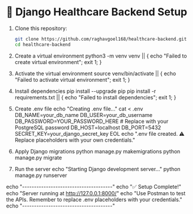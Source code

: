 # 🚀 Django Healthcare Backend Setup

1. Clone this repository:
   ```bash
   git clone https://github.com/raghavgoel168/healthcare-backend.git
   cd healthcare-backend
   ```

2. Create a virtual environment
python3 -m venv venv || { echo "Failed to create virtual environment"; exit 1; }

3. Activate the virtual environment
source venv/bin/activate || { echo "Failed to activate virtual environment"; exit 1; }

4. Install dependencies
pip install --upgrade pip
pip install -r requirements.txt || { echo "Failed to install dependencies"; exit 1; }

5. Create .env file
echo "Creating .env file..."
cat <<EOL > .env
DB_NAME=your_db_name
DB_USER=your_db_username
DB_PASSWORD=YOUR_PASSWORD_HERE   # Replace with your PostgreSQL password
DB_HOST=localhost
DB_PORT=5432
SECRET_KEY=your_django_secret_key
EOL
echo ".env file created. ⚠️ Replace placeholders with your own credentials."

6. Apply Django migrations
python manage.py makemigrations
python manage.py migrate

7. Run the server
echo "Starting Django development server..."
python manage.py runserver

echo "--------------------------------------"
echo "✅ Setup Complete!"
echo "Server running at http://127.0.0.1:8000/"
echo "Use Postman to test the APIs. Remember to replace .env placeholders with your credentials."
echo "--------------------------------------"
